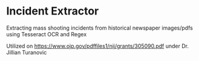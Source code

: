 # Incident Extractor

Extracting mass shooting incidents from historical newspaper images/pdfs using Tesseract OCR and Regex 

Utilized on https://www.ojp.gov/pdffiles1/nij/grants/305090.pdf under Dr. Jillian Turanovic
